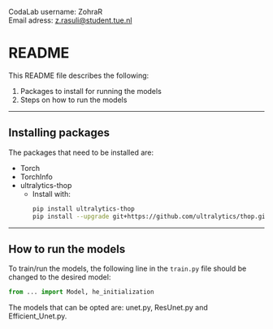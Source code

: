 CodaLab username: ZohraR <br>
Email adress: z.rasuli@student.tue.nl

# README

This README file describes the following:

1. Packages to install for running the models  
2. Steps on how to run the models

---

## Installing packages

The packages that need to be installed are:

- Torch  
- TorchInfo  
- ultralytics-thop  
  - Install with:  
    ```bash
    pip install ultralytics-thop
    pip install --upgrade git+https://github.com/ultralytics/thop.git
    ```

---

## How to run the models

To train/run the models, the following line in the `train.py` file should be changed to the desired model:

```python
from ... import Model, he_initialization

```
The models that can be opted are: unet.py, ResUnet.py and Efficient_Unet.py.    



